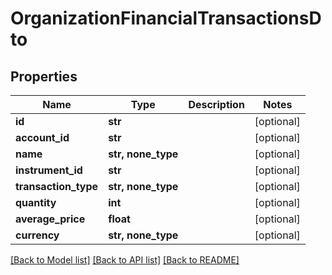 # OrganizationFinancialTransactionsDto


## Properties
Name | Type | Description | Notes
------------ | ------------- | ------------- | -------------
**id** | **str** |  | [optional] 
**account_id** | **str** |  | [optional] 
**name** | **str, none_type** |  | [optional] 
**instrument_id** | **str** |  | [optional] 
**transaction_type** | **str, none_type** |  | [optional] 
**quantity** | **int** |  | [optional] 
**average_price** | **float** |  | [optional] 
**currency** | **str, none_type** |  | [optional] 

[[Back to Model list]](../README.md#documentation-for-models) [[Back to API list]](../README.md#documentation-for-api-endpoints) [[Back to README]](../README.md)


